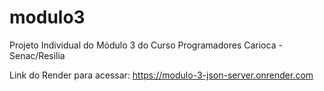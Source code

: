 # modulo3
Projeto Individual do Módulo 3 do Curso Programadores Carioca - Senac/Resilia

Link do Render para acessar: https://modulo-3-json-server.onrender.com
